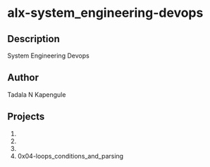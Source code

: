 # alx-system_engineering-devops

## Description

System Engineering Devops

## Author

Tadala N Kapengule

## Projects
1. 
2.
3.
4. 0x04-loops_conditions_and_parsing
